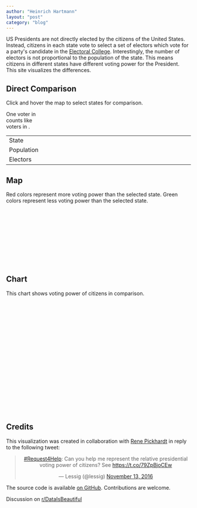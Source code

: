 ```yaml
---
author: "Heinrich Hartmann"
layout: "post"
category: "blog"
---
```


US Presidents are not directly elected by the citizens of the United
States.  Instead, citizens in each state vote to select a set of
electors which vote for a party's candidate in the
[Electoral College](https://en.wikipedia.org/wiki/Electoral_College_(United_States)).
Interestingly, the number of electors is not proportional to the
population of the state. This means citizens in different states have
different voting power for the President. This site visualizes the
differences.

## Direct Comparison
Click and hover the map to select states for comparison.

<script src="//d3js.org/d3.v3.min.js"></script>
<link rel="stylesheet" type="text/css" href="/assets/electoralcollege/style.css">

<div class="tagline">
    One voter in <span class="B-state-full"></span>
    <br> <span style="">counts like</span>
    <br> <span class="rat"></span> voters in <span class="A-state-full"></span>.
</div>

<table width="100%">
  <tr>
    <td>State</td>
    <td width="200px"><span class="A-state-full"/></td>
    <td width="200px"><span class="B-state-full"/></td>
  </tr>
  <tr>
    <td>Population</td>
    <td><span class="A-population"/></td>
    <td><span class="B-population"/></td>
  </tr>
  <tr>
    <td>Electors</td>
    <td><span class="A-votes"/></td>
    <td><span class="B-votes"/></td>
  </tr>
</table>

## Map

Red colors represent more voting power than the selected state. Green
colors represent less voting power than the selected state.

<div class="outer">
  <svg id="svg-map"></svg>
</div>

## Chart

This chart shows voting power of citizens in comparison.

<div class="outer" style="height:300px;">
  <div class="inner">
    <svg id="svg-chart"></svg>
  </div>
</div>

<script src="/assets/electoralcollege/script.js"></script>

## Credits

This visualization was created in collaboration with [Rene Pickhardt](https://twitter.com/renepickhardt) in reply to the following tweet:

<center>
<blockquote class="twitter-tweet" data-lang="en"><p lang="en" dir="ltr"><a href="https://twitter.com/hashtag/Request4Help?src=hash">#Request4Help</a>: Can you help me represent the relative presidential voting power of citizens? See <a href="https://t.co/79ZpBjoCEw">https://t.co/79ZpBjoCEw</a></p>&mdash; Lessig (@lessig) <a href="https://twitter.com/lessig/status/797698106360000512">November 13, 2016</a></blockquote> <script async src="//platform.twitter.com/widgets.js" charset="utf-8"></script>
</center>

The source code is available [on GitHub](https://github.com/HeinrichHartmann/us-voting-power-map). Contributions are welcome.

Discussion on [r/DataIsBeautiful](https://www.reddit.com/r/dataisbeautiful/comments/5e3751/voting_power_in_the_us_by_state_under_the/)